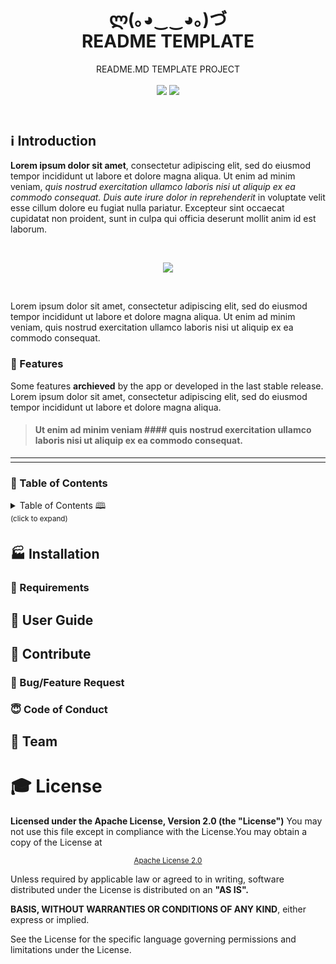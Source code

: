 <!-- HEADER -->
<header>
 <h1 align="center"><strong>ლ(｡◕‿‿◕｡)づ</strong><br/>README TEMPLATE</h1>
 <p align="center">README.MD TEMPLATE PROJECT<br/><br/>
  <!-- BADGET BUTTONS -->
  <img src="https://img.shields.io/badge/Status-Development-lightgray.svg?style=flat" />
  <img src="https://img.shields.io/badge/License-Apache_2.0-orange.svg?style=flat" />
 </p>
</header>

##  :information_source: Introduction   

<!-- INTRODUCTION & LAST NEWS -->
__Lorem ipsum dolor sit amet__, consectetur adipiscing elit, sed do eiusmod tempor incididunt ut labore et dolore magna aliqua.
Ut enim ad minim veniam, *quis nostrud exercitation ullamco laboris nisi ut aliquip ex ea commodo consequat.
 Duis aute irure dolor in reprehenderit* in voluptate velit esse cillum dolore eu fugiat nulla pariatur.
Excepteur sint occaecat cupidatat non proident, sunt in culpa qui officia deserunt mollit anim id est laborum.

<br/><p align="center"><img src="http://via.placeholder.com/500x300"></img></p><br/>

Lorem ipsum dolor sit amet, consectetur adipiscing elit, sed do eiusmod tempor incididunt ut labore et dolore magna aliqua.
Ut enim ad minim veniam, quis nostrud exercitation ullamco laboris nisi ut aliquip ex ea commodo consequat.

###  :medal_sports: Features   


<!-- FEATURES ARCHIEVED -->
Some features **archieved** by the app or developed in the last stable release. Lorem ipsum dolor sit amet, consectetur adipiscing elit, sed do eiusmod tempor incididunt ut labore et dolore magna aliqua.

>
> #### Ut enim ad minim veniam ####  quis nostrud exercitation ullamco laboris nisi ut aliquip ex ea commodo consequat.
>

<!-- FEATURES TABLES -->
<table align="center">
<tr width="800px" style="display:table-style;">
<td width="400px" align="left" style="display:cell-style;">

</td>
<td width="400px" align="left">
</td>
</tr>
</table>


<!-- TABLE OF CONTENTS -->

### :page_with_curl: Table of Contents

<details><summary>Table of Contents 🕮<br/><sup>(click to expand)</sup></summary><p>

####  Indice

- [Introduction](#-introduction)
  - [Features](#-features)
  - [Table of Contents](#-table-of-contents)
- [Installation](#-installation)
  - [Requirements](#-requirements)
  - [User Guide](#-user-guide)
- [Contribute](#-contribute)
  - [Bug/Feature Request](#-bug/feature-request)
  - [Code of Conduct](#code-of-conduct)
- [Team](#️-team)
- [License](#-license)
---

</p></details>

<!-- END TABLE OF CONTENTS -->

<!-- INSTALLATION  SECTION -->

## :factory: Installation

### :construction: Requirements

<!-- USERGUIDE -->
## :construction_worker:  User Guide

<!-- CONTRIBUTE -->
## :love_letter: Contribute

### :bug: Bug/Feature Request

### :innocent: Code of Conduct

<!-- TEAM -->
## :basketball: Team

<!-- LICENSE -->
# :mortar_board: License
**Licensed under the Apache License, Version 2.0 (the "License")**
You may not use this file except in compliance with the License.You may obtain a copy of the License at

<p align="center"><sub><a href="http://www.apache.org/licenses/LICENSE-2.0">Apache License 2.0</a></sub></p>

Unless required by applicable law or agreed to in writing, software distributed under the License is distributed on an **"AS IS".**

**BASIS, WITHOUT WARRANTIES OR CONDITIONS OF ANY KIND**, either express or implied.

See the License for the specific language governing permissions and limitations under the License.
